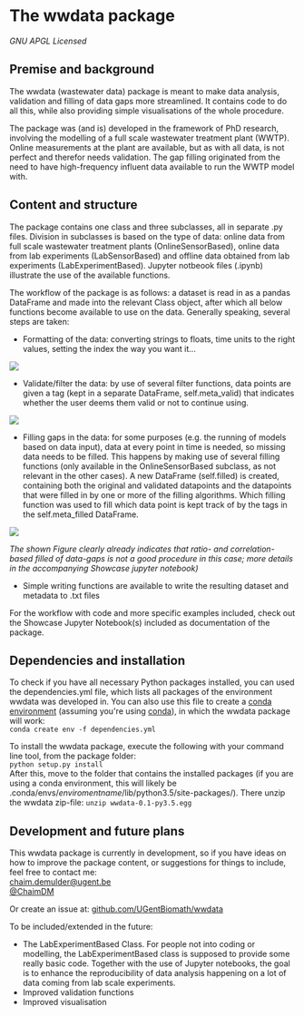 # The wwdata package
*GNU APGL Licensed*

## Premise and background
The wwdata (wastewater data) package is meant to make data analysis, validation and filling of data gaps more streamlined. It contains code to do all this, while also providing simple visualisations of the whole procedure. 

The package was (and is) developed in the framework of PhD research, involving the modelling of a full scale wastewater treatment plant (WWTP). Online measurements at the plant are available, but as with all data, is not perfect and therefor needs validation. The gap filling originated from the need to have high-frequency influent data available to run the WWTP model with.

## Content and structure
The package contains one class and three subclasses, all in separate .py files. Division in subclasses is based on the type of data: online data from full scale wastewater treatment plants (OnlineSensorBased), online data from lab experiments (LabSensorBased) and offline data obtained from lab experiments (LabExperimentBased). Jupyter notbeook files (.ipynb) illustrate the use of the available functions.

The workflow of the package is as follows: a dataset is read in as a pandas DataFrame and made into the relevant Class object, after which all below functions become available to use on the data. Generally speaking, several steps are taken: 
* Formatting of the data: converting strings to floats, time units to the right values, setting the index the way you want it...<br>

![](https://github.com/cdemulde/wwdata/blob/master/figs/data01.png?raw=true)

* Validate/filter the data: by use of several filter functions, data points are given a tag (kept in a separate DataFrame, self.meta_valid) that indicates whether the user deems them valid or not to continue using.<br>

![](https://github.com/cdemulde/wwdata/blob/master/figs/data02.png?raw=true)

* Filling gaps in the data: for some purposes (e.g. the running of models based on data input), data at every point in time is needed, so missing data needs to be filled. This happens by making use of several filling functions (only available in the OnlineSensorBased subclass, as not relevant in the other cases). A new DataFrame (self.filled) is created, containing both the original and validated datapoints and the datapoints that were filled in by one or more of the filling algorithms. Which filling function was used to fill which data point is kept track of by the tags in the self.meta_filled DataFrame.<br>

![](https://github.com/cdemulde/wwdata/blob/master/figs/data03.png?raw=true)

*The shown Figure clearly already indicates that ratio- and correlation-based filled of data-gaps is not a good procedure in this case; more details in the accompanying Showcase jupyter notebook)*

* Simple writing functions are available to write the resulting dataset and metadata to .txt files

For the workflow with code and more specific examples included, check out the Showcase Jupyter Notebook(s) included as documentation of the package.

## Dependencies and installation
To check if you have all necessary Python packages installed, you can used the dependencies.yml file, which lists all packages of the environment wwdata was developed in. You can also use this file to create a [conda environment](http://conda.pydata.org/docs/using/envs.html#managing-environments) (assuming you're using [conda](http://conda.pydata.org/docs/index.html)), in which the wwdata package will work:<br>
`conda create env -f dependencies.yml`<br>

To install the wwdata package, execute the following with your command line tool, from the package folder:<br>
`python setup.py install`<br>
After this, move to the folder that contains the installed packages (if you are using a conda environment, this will likely be .conda/envs/_enviromentname_/lib/python3.5/site-packages/). There unzip the wwdata zip-file:
`unzip wwdata-0.1-py3.5.egg`

## Development and future plans
This wwdata package is currently in development, so if you have ideas on how to improve the package content, or suggestions for things to include, feel free to contact me:<br>
<a href='mailto:chaim.demulder@ugent.be'>chaim.demulder@ugent.be</a><br>
<a href='https://twitter.com/ChaimDM'>@ChaimDM</a>

Or create an issue at:
<a href='https://github.com/UGentBiomath/wwdata'>github.com/UGentBiomath/wwdata</a><br>

To be included/extended in the future:
* The LabExperimentBased Class. For people not into coding or modelling, the LabExperimentBased class is supposed to provide some really basic code. Together with the use of Jupyter notebooks, the goal is to enhance the reproducibility of data analysis happening on a lot of data coming from lab scale experiments.
* Improved validation functions
* Improved visualisation
